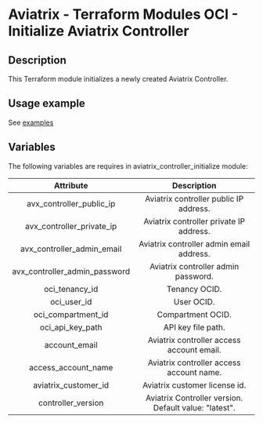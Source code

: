 # Aviatrix - Terraform Modules OCI - Initialize Aviatrix Controller 

## Description

This Terraform module initializes a newly created Aviatrix Controller.

## Usage example

See [examples](https://github.com/AviatrixSystems/terraform-aviatrix-oci-controller/blob/master/example/README.md)


## Variables

The following variables are requires in aviatrix_controller_initialize module:

|           Attribute           |                      Description                      |
|:-----------------------------:|:-----------------------------------------------------:|
|   avx_controller_public_ip    |        Aviatrix controller public IP address.         |
|   avx_controller_private_ip   |        Aviatrix controller private IP address.        |
|  avx_controller_admin_email   |       Aviatrix controller admin email address.        |
| avx_controller_admin_password |          Aviatrix controller admin password.          |
|        oci_tenancy_id         |                     Tenancy OCID.                     |
|          oci_user_id          |                      User OCID.                       |
|      oci_compartment_id       |                   Compartment OCID.                   |
|       oci_api_key_path        |                  API key file path.                   |
|         account_email         |       Aviatrix controller access account email.       |
|      access_account_name      |       Aviatrix controller access account name.        |
|     aviatrix_customer_id      |             Aviatrix customer license id.             |
|      controller_version       | Aviatrix Controller version. Default value: "latest". |

